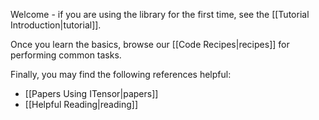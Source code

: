 Welcome - if you are using the library
for the first time, see the [[Tutorial Introduction|tutorial]].

Once you learn the basics, 
browse our [[Code Recipes|recipes]] for performing common tasks.


Finally, you may find the following references helpful:


* [[Papers Using ITensor|papers]]
* [[Helpful Reading|reading]]
